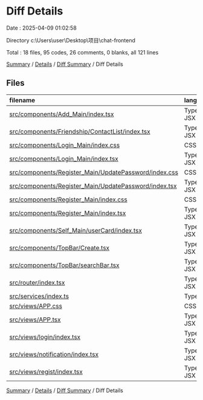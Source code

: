 # Diff Details

Date : 2025-04-09 01:02:58

Directory c:\\Users\\user\\Desktop\\项目\\chat-frontend

Total : 18 files,  95 codes, 26 comments, 0 blanks, all 121 lines

[Summary](results.md) / [Details](details.md) / [Diff Summary](diff.md) / Diff Details

## Files
| filename | language | code | comment | blank | total |
| :--- | :--- | ---: | ---: | ---: | ---: |
| [src/components/Add\_Main/index.tsx](/src/components/Add_Main/index.tsx) | TypeScript JSX | 6 | 0 | 0 | 6 |
| [src/components/Friendship/ContactList/index.tsx](/src/components/Friendship/ContactList/index.tsx) | TypeScript JSX | -2 | 0 | 1 | -1 |
| [src/components/Login\_Main/index.css](/src/components/Login_Main/index.css) | CSS | 4 | 0 | 0 | 4 |
| [src/components/Login\_Main/index.tsx](/src/components/Login_Main/index.tsx) | TypeScript JSX | 14 | 6 | 0 | 20 |
| [src/components/Register\_Main/UpdatePassword/index.css](/src/components/Register_Main/UpdatePassword/index.css) | CSS | 4 | 0 | 0 | 4 |
| [src/components/Register\_Main/UpdatePassword/index.tsx](/src/components/Register_Main/UpdatePassword/index.tsx) | TypeScript JSX | 0 | 3 | 0 | 3 |
| [src/components/Register\_Main/index.css](/src/components/Register_Main/index.css) | CSS | 4 | 0 | 0 | 4 |
| [src/components/Register\_Main/index.tsx](/src/components/Register_Main/index.tsx) | TypeScript JSX | 7 | 5 | -1 | 11 |
| [src/components/Self\_Main/userCard/index.tsx](/src/components/Self_Main/userCard/index.tsx) | TypeScript JSX | -27 | 0 | -1 | -28 |
| [src/components/TopBar/Create.tsx](/src/components/TopBar/Create.tsx) | TypeScript JSX | 2 | 0 | 0 | 2 |
| [src/components/TopBar/searchBar.tsx](/src/components/TopBar/searchBar.tsx) | TypeScript JSX | 79 | -2 | 5 | 82 |
| [src/router/index.tsx](/src/router/index.tsx) | TypeScript JSX | -10 | 12 | 0 | 2 |
| [src/services/index.ts](/src/services/index.ts) | TypeScript | 0 | 1 | -1 | 0 |
| [src/views/APP.css](/src/views/APP.css) | CSS | 7 | 0 | -1 | 6 |
| [src/views/APP.tsx](/src/views/APP.tsx) | TypeScript JSX | 19 | 1 | 2 | 22 |
| [src/views/login/index.tsx](/src/views/login/index.tsx) | TypeScript JSX | -5 | 0 | -2 | -7 |
| [src/views/notification/index.tsx](/src/views/notification/index.tsx) | TypeScript JSX | -2 | 0 | 0 | -2 |
| [src/views/regist/index.tsx](/src/views/regist/index.tsx) | TypeScript JSX | -5 | 0 | -2 | -7 |

[Summary](results.md) / [Details](details.md) / [Diff Summary](diff.md) / Diff Details